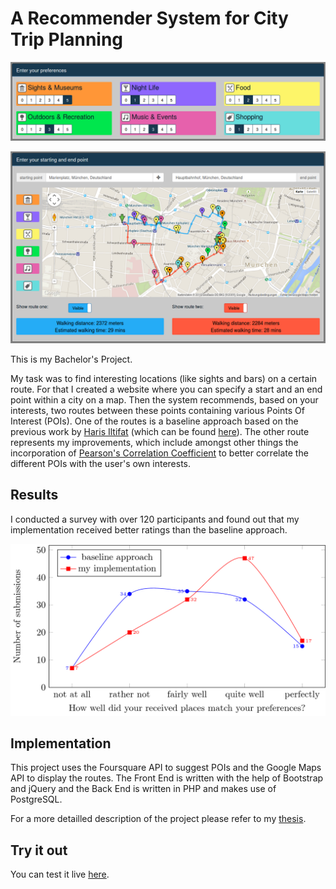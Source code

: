 # A Recommender System for City Trip Planning

![Image of preferences setting](https://raw.githubusercontent.com/hefeleal/A-Recommender-System-for-City-Trip-Planning/master/screenshots/preferences.png)

![Image of map](https://raw.githubusercontent.com/hefeleal/A-Recommender-System-for-City-Trip-Planning/master/screenshots/map.png)

This is my Bachelor's Project.

My task was to find interesting locations (like sights and bars) on a certain route. For that I created a website where you can specify a start and an end point within a city on a map. Then the system recommends, based on your interests, two routes between these points containing various Points Of Interest (POIs). One of the routes is a baseline approach based on the previous work by [Haris Iltifat](https://github.com/harisiltifat/) (which can be found [here](https://github.com/harisiltifat/Recommender-system-with-path-generation)). The other route represents my improvements, which include amongst other things the incorporation of [Pearson's Correlation Coefficient](https://en.wikipedia.org/wiki/Pearson_product-moment_correlation_coefficient) to better correlate the different POIs with the user's own interests.

## Results

I conducted a survey with over 120 participants and found out that my implementation received better ratings than the baseline approach.

![Main result](https://raw.githubusercontent.com/hefeleal/A-Recommender-System-for-City-Trip-Planning/master/screenshots/main_result.png)

## Implementation

This project uses the Foursquare API to suggest POIs and the Google Maps API to display the routes. The Front End is written with the help of Bootstrap and jQuery and the Back End is written in PHP and makes use of PostgreSQL.

For a more detailled description of the project please refer to my [thesis](https://github.com/hefeleal/A-Recommender-System-for-City-Trip-Planning/blob/master/thesis/thesis.pdf).

## Try it out

You can test it live [here](http://vmschlichter21.informatik.tu-muenchen.de:8000/).